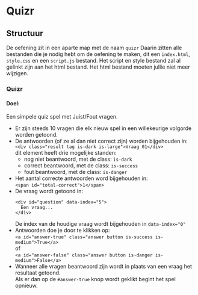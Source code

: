 # Quizr

## Structuur
De oefening zit in een aparte map met de naam `quizr`
Daarin zitten alle bestanden die je nodig hebt om de oefening te maken, dit een `index.html`, `style.css` en een `script.js` bestand.
Het script en style bestand zal al gelinkt zijn aan het html bestand.
Het html bestand moeten jullie niet meer wijzigen.

### Quizr
#### Doel:
Een simpele quiz spel met Juist/Fout vragen.

- Er zijn steeds 10 vragen die elk nieuw spel in een willekeurige volgorde worden getoond.
- De antwoorden (of ze al dan niet correct zijn) worden bijgehouden in:   
`<div class="result tag is-dark is-large">Vraag 01</div>`  
dit element heeft drie mogelijke standen:
  - nog niet beantwoord, met de class: `is-dark`
  - correct beantwoord, met de class: `is-success`
  - fout beantwoord, met de class: `is-danger`
- Het aantal correcte antwoorden word bijgehouden in:  
`<span id="total-correct">1</span>`
- De vraag wordt getoond in:  
   ```
   <div id="question" data-index="5">
     Een vraag...
   </div>
   ```  
   De index van de houdige vraag wordt bijgehouden in `data-index="0"`
- Antwoorden doe je door te klikken op:  
   `<a id="answer-true" class="answer button is-success is-medium">True</a>`  
   of  
   `<a id="answer-false" class="answer button is-danger is-medium">False</a>`
- Wanneer alle vragen beantwoord zijn wordt in plaats van een vraag het resultaat getoond.  
 Als er dan op de `#answer-true` knop wordt geklikt begint het spel opnieuw.
  




   
      
